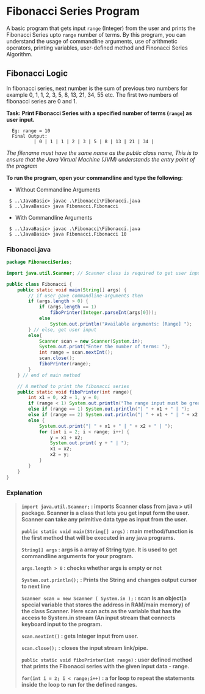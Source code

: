 # Fibonacci Series Program

A basic program that gets input `range` (Integer) from the user and prints the Fibonacci Series upto `range` number of terms. By this program,
you can understand the usage of commandline arguments, use of arithmetic operators, printing variables, user-defined method and Finonacci Series Algorithm.

## Fibonacci Logic

In fibonacci series, next number is the sum of previous two numbers for example 0, 1, 1, 2, 3, 5, 8, 13, 21, 34, 55 etc. The first two numbers of fibonacci series are 0 and 1.


**Task: Print Fibonacci Series with a specified number of terms (`range`) as user input.**
```shell
  Eg: range = 10
  Final Output: 
          | 0 | 1 | 1 | 2 | 3 | 5 | 8 | 13 | 21 | 34 |
```

*The filename must have the same name as the public class name, This is to ensure that the Java Virtual Machine (JVM) understands the entry point of the program*

**To run the program, open your commandline and type the following:**
* Without Commandline Arguments
```shell
 $ ..\JavaBasic> javac .\Fibonacci\Fibonacci.java
 $ ..\JavaBasic> java Fibonacci.Fibonacci
```

* With Commandline Arguments
```shell
 $ ..\JavaBasic> javac .\Fibonacci\Fibonacci.java
 $ ..\JavaBasic> java Fibonacci.Fibonacci 10
```

### Fibonacci.java
```java
package FibonacciSeries;

import java.util.Scanner; // Scanner class is required to get user inputs

public class Fibonacci {
    public static void main(String[] args) {
        // if user gave commandline-arguments then
        if (args.length > 0) {
            if (args.length == 1)
                fiboPrinter(Integer.parseInt(args[0]));
            else
                System.out.println("Available arguments: [Range] ");
        } // else, get user input
        else{
            Scanner scan = new Scanner(System.in);
            System.out.print("Enter the number of terms: ");
            int range = scan.nextInt();
            scan.close();
            fiboPrinter(range);
        }
    } // end of main method

    // A method to print the fibonacci series
    public static void fiboPrinter(int range){
        int x1 = 0, x2 = 1, y = 0;
        if (range < 1) System.out.println("The range input must be greater than 0");
        else if (range == 1) System.out.println("| " + x1 + " | ");
        else if (range == 2) System.out.println("| " + x1 + " | " + x2 + " | ");
        else {
            System.out.print("| " + x1 + " | " + x2 + " | ");
            for (int i = 2; i < range; i++) {
                y = x1 + x2;
                System.out.print( y + " | ");
                x1 = x2;
                x2 = y;
            }
        }
    }
}

```

### Explanation
> **`import java.util.Scanner;` : imports Scanner class from java > util package. Scanner is a class that lets you get input form the user. Scanner can take any primitive data type as input from the user.**
>
> **`public static void main(String[] args)` : main method/function is the first method that will be executed in any java programs.**
>
> **`String[] args` : args is a array of String type. It is used to get commandline arguments for your program.**          
> 
> **`args.length > 0` : checks whether args is empty or not**
>
> **`System.out.println();` : Prints the String and changes output cursor to next line**
>
> **`Scanner scan = new Scanner ( System.in );` : scan is an object(a special variable that stores the address in RAM/main memory) of the class Scanner.** 
> **Here scan acts as the variable that has the access to System.in stream (An input stream that connects keyboard input to the program.**
>
> **`scan.nextInt()` : gets Integer input from user.**
>
> **`scan.close();` : closes the input stream link/pipe.**
>
> **`public static void fiboPrinter(int range)` : user defined method that prints the Fibonacci series with the given input data - range.** 
> 
> **`for(int i = 2; i < range;i++)` : a for loop to repeat the statements inside the loop to run for the defined ranges.**
